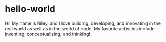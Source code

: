 # hello-world
Hi! My name is Riley, and I love building, developing, and innovating in the real world as well as in the world of code. My favorite activities include inventing, conceptualizing, and thinking!

